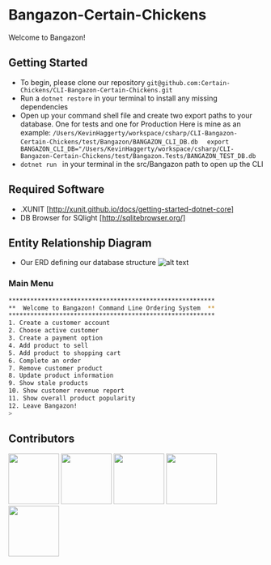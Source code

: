 # Bangazon-Certain-Chickens
Welcome to Bangazon!  
## Getting Started
- To begin, please clone our repository ```git@github.com:Certain-Chickens/CLI-Bangazon-Certain-Chickens.git```
- Run a ```dotnet restore``` in your terminal to install any missing dependencies
- Open up your command shell file and create two export paths to your database.  One for tests and one for Production  Here is mine as an example: ```/Users/KevinHaggerty/workspace/csharp/CLI-Bangazon-Certain-Chickens/test/Bangazon/BANGAZON_CLI_DB.db ```
``` export BANGAZON_CLI_DB="/Users/KevinHaggerty/workspace/csharp/CLI-Bangazon-Certain-Chickens/test/Bangazon.Tests/BANGAZON_TEST_DB.db```
- ```dotnet run ``` in your terminal in the src/Bangazon path to open up the CLI

## Required Software
- .XUNIT [http://xunit.github.io/docs/getting-started-dotnet-core]
- DB Browser for SQlight [http://sqlitebrowser.org/]

## Entity Relationship Diagram
- Our ERD defining our database structure
![alt text](http://i67.tinypic.com/jv28er.png)




### Main Menu

```bash
*********************************************************
**  Welcome to Bangazon! Command Line Ordering System  **
*********************************************************
1. Create a customer account
2. Choose active customer
3. Create a payment option
4. Add product to sell
5. Add product to shopping cart
6. Complete an order
7. Remove customer product
8. Update product information
9. Show stale products
10. Show customer revenue report
11. Show overall product popularity
12. Leave Bangazon!
>
```

## Contributors 
<a href="https://github.com/mmcpher2" target="_blank"> <img src="https://avatars0.githubusercontent.com/u/32435000?s=400&v=4" width="100px"></a> 
<a href="https://github.com/Greg-Turner" target="_blank"> <img src="https://avatars3.githubusercontent.com/u/31353577?s=460&v=4" width="100px"></a>
<a href="https://github.com/leahduvic" target="_blank"> <img src="https://avatars3.githubusercontent.com/u/32464818?s=460&v=4" width="100px"></a>
<a href="https://github.com/MidbossK" target="_blank"> <img src="https://avatars2.githubusercontent.com/u/31857691?s=460&v=4" width="100px"></a>
<a href="https://github.com/kghaggerty" target="_blank"> <img src="https://avatars1.githubusercontent.com/u/31331361?s=460&v=4" width="100px"></a>
